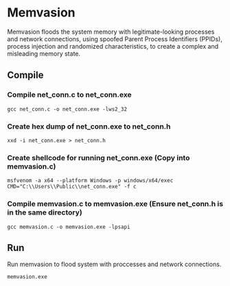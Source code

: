 # Memvasion
Memvasion floods the system memory with legitimate-looking processes and network connections, using spoofed Parent Process Identifiers (PPIDs), process injection and randomized characteristics, to create a complex and misleading memory state.

## Compile
### Compile net_conn.c to net_conn.exe
```
gcc net_conn.c -o net_conn.exe -lws2_32
```

### Create hex dump of net_conn.exe to net_conn.h
```
xxd -i net_conn.exe > net_conn.h
```

### Create shellcode for running net_conn.exe (Copy into memvasion.c)
```
msfvenom -a x64 --platform Windows -p windows/x64/exec CMD="C:\\Users\\Public\\net_conn.exe" -f c
```

### Compile memvasion.c to memvasion.exe (Ensure net_conn.h is in the same directory)
```
gcc memvasion.c -o memvasion.exe -lpsapi
```

## Run
Run memvasion to flood system with proccesses and network connections.
```
memvasion.exe
```
